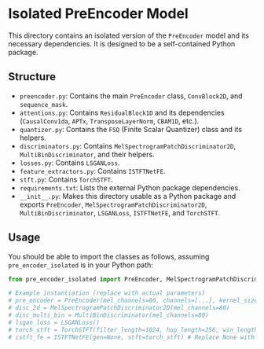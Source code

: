 # Isolated PreEncoder Model

This directory contains an isolated version of the `PreEncoder` model and its necessary dependencies.
It is designed to be a self-contained Python package.

## Structure

- `preencoder.py`: Contains the main `PreEncoder` class, `ConvBlock2D`, and `sequence_mask`.
- `attentions.py`: Contains `ResidualBlock1D` and its dependencies (`CausalConv1da`, `APTx`, `TransposeLayerNorm`, `CBAM1D`, etc.).
- `quantizer.py`: Contains the `FSQ` (Finite Scalar Quantizer) class and its helpers.
- `discriminators.py`: Contains `MelSpectrogramPatchDiscriminator2D`, `MultiBinDiscriminator`, and their helpers.
- `losses.py`: Contains `LSGANLoss`.
- `feature_extractors.py`: Contains `ISTFTNetFE`.
- `stft.py`: Contains `TorchSTFT`.
- `requirements.txt`: Lists the external Python package dependencies.
- `__init__.py`: Makes this directory usable as a Python package and exports `PreEncoder`, `MelSpectrogramPatchDiscriminator2D`, `MultiBinDiscriminator`, `LSGANLoss`, `ISTFTNetFE`, and `TorchSTFT`.

## Usage

You should be able to import the classes as follows, assuming `pre_encoder_isolated` is in your Python path:

```python
from pre_encoder_isolated import PreEncoder, MelSpectrogramPatchDiscriminator2D, MultiBinDiscriminator, LSGANLoss, ISTFTNetFE, TorchSTFT

# Example instantiation (replace with actual parameters)
# pre_encoder = PreEncoder(mel_channels=80, channels=[...], kernel_sizes=[...])
# disc_2d = MelSpectrogramPatchDiscriminator2D(mel_channels=80)
# disc_multi_bin = MultiBinDiscriminator(mel_channels=80)
# lsgan_loss = LSGANLoss()
# torch_stft = TorchSTFT(filter_length=1024, hop_length=256, win_length=1024)
# istft_fe = ISTFTNetFE(gen=None, stft=torch_stft) # Replace None with actual generator model
```
